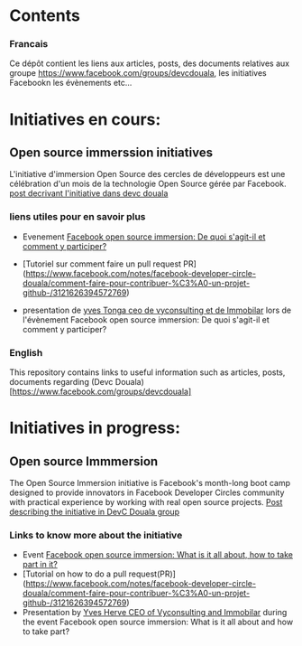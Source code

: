 # Contents
### Francais
Ce dépôt contient les liens aux articles, posts, des documents relatives aux groupe https://www.facebook.com/groups/devcdouala, les initiatives Facebookn les évènements etc...

# Initiatives en cours:
## Open source immerssion initiatives
L'initiative d'immersion Open Source des cercles de développeurs est une célébration d'un mois de la technologie Open Source gérée par Facebook.
[post decrivant l'initiative dans devc douala](https://www.facebook.com/groups/devcdouala/permalink/626904544929487/)

### liens utiles pour en savoir plus
* Evenement [Facebook open source immersion: De quoi s'agit-il et comment y participer?](https://www.facebook.com/events/694423391111412)

* [Tutoriel sur comment faire un pull request PR] (https://www.facebook.com/notes/facebook-developer-circle-douala/comment-faire-pour-contribuer-%C3%A0-un-projet-github-/3121626394572769)
* presentation de [yves Tonga ceo de vyconsulting et de Immobilar](https://docs.google.com/presentation/d/1RtOBDUbjneVp0Q2O_SIxvFopcPprifW38HyX4u5zy5c/edit) lors de l'évènement Facebook open source immersion: De quoi s'agit-il et comment y participer?




### English
This repository contains links to useful information such as articles, posts, documents regarding (Devc Douala)[https://www.facebook.com/groups/devcdouala]

# Initiatives in progress:
## Open source Immmersion
 The Open Source Immersion initiative is Facebook's month-long boot camp designed to provide innovators in Facebook Developer Circles community with practical experience by working with real open source projects.
 [Post describing the initiative in DevC Douala group](https://www.facebook.com/groups/devcdouala/permalink/626904544929487/)

### Links to know more about the initiative
* Event [Facebook open source immersion: What is it all about, how to take part in it?](https://www.facebook.com/events/694423391111412)
* [Tutorial on how to do a pull request(PR)] (https://www.facebook.com/notes/facebook-developer-circle-douala/comment-faire-pour-contribuer-%C3%A0-un-projet-github-/3121626394572769)
* Presentation by [Yves Herve CEO of Vyconsulting and Immobilar](https://docs.google.com/presentation/d/1RtOBDUbjneVp0Q2O_SIxvFopcPprifW38HyX4u5zy5c/edit) during the event Facebook open source immersion: What is it all about and how to take part?
